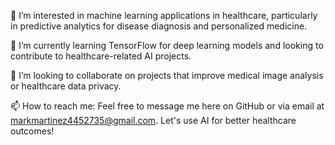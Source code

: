 👀 I’m interested in machine learning applications in healthcare, particularly in predictive analytics for disease diagnosis and personalized medicine.

🌱 I’m currently learning TensorFlow for deep learning models and looking to contribute to healthcare-related AI projects.

💞️ I’m looking to collaborate on projects that improve medical image analysis or healthcare data privacy.

📫 How to reach me: Feel free to message me here on GitHub or via email at markmartinez4452735@gmail.com. Let's use AI for better healthcare outcomes!
